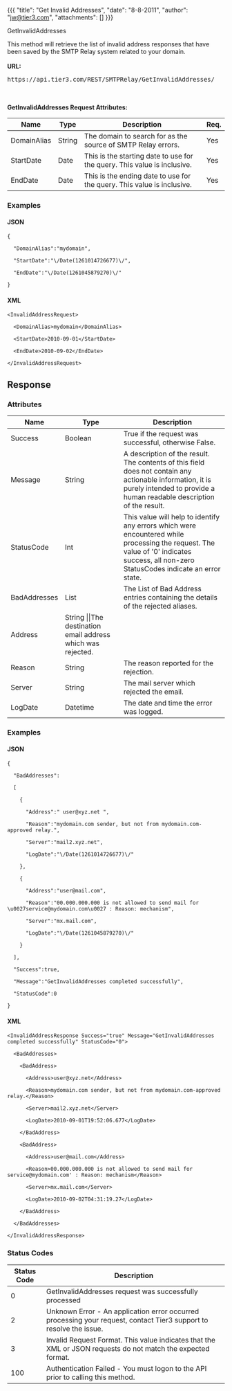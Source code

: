 {{{
  "title": "Get Invalid Addresses",
  "date": "8-8-2011",
  "author": "jw@tier3.com",
  "attachments": []
}}}

GetInvalidAddresses
<p>This method will retrieve the list of invalid address responses that have been saved by the SMTP Relay system related to your domain.
  <br />
  <br /><strong>URL:</strong>
</p>
<pre>https://api.tier3.com/REST/SMTPRelay/GetInvalidAddresses/<format></pre>
<p>
  <br />
  <br /><strong>GetInvalidAddresses Request Attributes:</strong>
</p>

<table>
  <tbody>
    <tr>
      <thead>
      <tr>
        <th>Name</th>
        <th>Type</th>
        <th>Description</th>
        <th>Req.</th>
      </tr>
    </thead>
    <tbody>
    </tr>
    <tr>
      <td>DomainAlias</td>
      <td>String</td>
      <td>The domain to search for as the source of SMTP Relay errors.</td>
      <td>Yes</td>
    </tr>
    <tr>
      <td>StartDate</td>
      <td>Date</td>
      <td>This is the starting date to use for the query. This value is inclusive.</td>
      <td>Yes</td>
    </tr>
    <tr>
      <td>EndDate</td>
      <td>Date</td>
      <td>This is the ending date to use for the query. This value is inclusive.</td>
      <td>Yes</td>
    </tr>
  </tbody>
</table>

### Examples

#### JSON

    {

      "DomainAlias":"mydomain",

      "StartDate":"\/Date(1261014726677)\/",

      "EndDate":"\/Date(1261045879270)\/"

    }

#### XML

    <InvalidAddressRequest>

      <DomainAlias>mydomain</DomainAlias>

      <StartDate>2010-09-01</StartDate>

      <EndDate>2010-09-02</EndDate>

    </InvalidAddressRequest>

## Response

### Attributes

<table>
  <thead>
    <tr>
      <th>Name</th>
      <th>Type</th>
      <th>Description</th>
    </tr>
  </thead>
  <tbody>
    <tr>
      <td>Success</td>
      <td>Boolean</td>
      <td>True if the request was successful, otherwise False.</td>
    </tr>
    <tr>
      <td>Message</td>
      <td>String</td>
      <td>A description of the result. The contents of this field does not contain any actionable information, it is purely intended to provide a human readable description of the result.</td>
    </tr>
    <tr>
      <td>StatusCode</td>
      <td>Int</td>
      <td>This value will help to identify any errors which were encountered while processing the request. The value of '0' indicates success, all non-zero StatusCodes indicate an error state.</td>
    </tr>
    <tr>
      <td>BadAddresses</td>
      <td>List</td>
      <td>The List of Bad Address entries containing the details of the rejected aliases.</td>
    </tr>
    <tr>
      <td>Address</td>
      <td>String ||The destination email address which was rejected.</td>
    </tr>
    <tr>
      <td>Reason</td>
      <td>String</td>
      <td>The reason reported for the rejection.</td>
    </tr>
    <tr>
      <td>Server</td>
      <td>String</td>
      <td>The mail server which rejected the email.</td>
    </tr>
    <tr>
      <td>LogDate</td>
      <td>Datetime</td>
      <td>The date and time the error was logged.</td>
    </tr>
  </tbody>
</table>

### Examples

#### JSON

    {

      "BadAddresses":

      [

        {

          "Address":" user@xyz.net ",

          "Reason":"mydomain.com sender, but not from mydomain.com-approved relay.",

          "Server":"mail2.xyz.net",

          "LogDate":"\/Date(1261014726677)\/"

        },

        {

          "Address":"user@mail.com",

          "Reason":"00.000.000.000 is not allowed to send mail for \u0027service@mydomain.com\u0027 : Reason: mechanism",

          "Server":"mx.mail.com",

          "LogDate":"\/Date(1261045879270)\/"

        }

      ],

      "Success":true,

      "Message":"GetInvalidAddresses completed successfully",

      "StatusCode":0 

    }

#### XML

    <InvalidAddressResponse Success="true" Message="GetInvalidAddresses completed successfully" StatusCode="0">  

      <BadAddresses>    

        <BadAddress>      

          <Address>user@xyz.net</Address>      

          <Reason>mydomain.com sender, but not from mydomain.com-approved relay.</Reason>      

          <Server>mail2.xyz.net</Server>      

          <LogDate>2010-09-01T19:52:06.677</LogDate>    

        </BadAddress>    

        <BadAddress>      

          <Address>user@mail.com</Address>      

          <Reason>00.000.000.000 is not allowed to send mail for service@mydomain.com' : Reason: mechanism</Reason>

          <Server>mx.mail.com</Server>      

          <LogDate>2010-09-02T04:31:19.27</LogDate>    

        </BadAddress>

      </BadAddresses>

    </InvalidAddressResponse>

### Status Codes

<table>
  <thead>
    <tr>
      <th>Status Code</th>
      <th>Description</th>
    </tr>
  </thead>
  <tbody>
    <tr>
      <td>0</td>
      <td>GetInvalidAddresses request was successfully processed</td>
    </tr>
    <tr>
      <td>2</td>
      <td>Unknown Error - An application error occurred processing your request, contact Tier3 support to resolve the issue.</td>
    </tr>
    <tr>
      <td>3</td>
      <td>Invalid Request Format. This value indicates that the XML or JSON requests do not match the expected format.</td>
    </tr>
    <tr>
      <td>100</td>
      <td>Authentication Failed - You must logon to the API prior to calling this method.</td>
    </tr>
  </tbody>
</table>